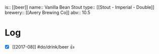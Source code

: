 is:: [[beer]]
name:: Vanilla Bean Stout
type:: [[Stout - Imperial - Double]]
brewery:: [[Avery Brewing Co]]
abv:: 10.5

# Log
- [x] [[2017-08]] #do/drink/beer 👍
